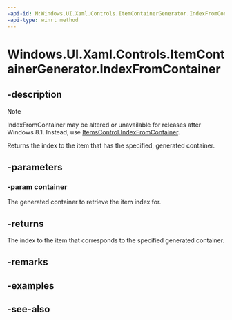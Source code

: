 ```yaml
---
-api-id: M:Windows.UI.Xaml.Controls.ItemContainerGenerator.IndexFromContainer(Windows.UI.Xaml.DependencyObject)
-api-type: winrt method
---
```


<!-- Method syntax
public int IndexFromContainer(Windows.UI.Xaml.DependencyObject container)
-->

# Windows.UI.Xaml.Controls.ItemContainerGenerator.IndexFromContainer

## -description
> [!NOTE]
> IndexFromContainer may be altered or unavailable for releases after Windows 8.1. Instead, use [ItemsControl.IndexFromContainer](itemscontrol_indexfromcontainer_392666786.md).

Returns the index to the item that has the specified, generated container.



## -parameters
### -param container
The generated container to retrieve the item index for.

## -returns
The index to the item that corresponds to the specified generated container.

## -remarks

## -examples

## -see-also
